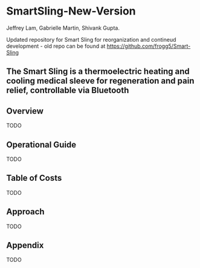 # SmartSling-New-Version
Jeffrey Lam, Gabrielle Martin, Shivank Gupta.

Updated repository for Smart Sling for reorganization and contineud development - old repo can be found at https://github.com/frogg5/Smart-Sling

## The Smart Sling is a thermoelectric heating and cooling medical sleeve for regeneration and pain relief, controllable via Bluetooth

## Overview

TODO

## Operational Guide

TODO

## Table of Costs

TODO

## Approach

TODO

## Appendix

TODO
